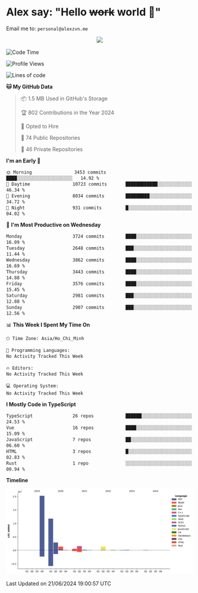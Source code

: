 # Alex say: "Hello ~~work~~ world 🐾"
Email me to: `personal@alexzvn.me`


<p align=center>
  <a href="https://skillicons.dev">
    <img src="https://skillicons.dev/icons?i=ts,js,php,nodejs,bun,vue,nuxt,react,svelte,tauri,laravel,rust,mongodb,docker,electron,redis,rabbitmq,tailwind,git,cloudflare,elysia,mysql,nginx,rollupjs,sentry,ubuntu,yarn,html,css,vite" />
  </a>
</p>

<!--START_SECTION:waka-->
![Code Time](http://img.shields.io/badge/Code%20Time-1%2C066%20hrs%2055%20mins-blue)

![Profile Views](http://img.shields.io/badge/Profile%20Views-30-blue)

![Lines of code](https://img.shields.io/badge/From%20Hello%20World%20I%27ve%20Written-40.4%20million%20lines%20of%20code-blue)

**🐱 My GitHub Data** 

> 📦 1.5 MB Used in GitHub's Storage 
 > 
> 🏆 802 Contributions in the Year 2024
 > 
> 💼 Opted to Hire
 > 
> 📜 74 Public Repositories 
 > 
> 🔑 46 Private Repositories 
 > 
**I'm an Early 🐤** 

```text
🌞 Morning                3453 commits        ████░░░░░░░░░░░░░░░░░░░░░   14.92 % 
🌆 Daytime                10723 commits       ████████████░░░░░░░░░░░░░   46.34 % 
🌃 Evening                8034 commits        █████████░░░░░░░░░░░░░░░░   34.72 % 
🌙 Night                  931 commits         █░░░░░░░░░░░░░░░░░░░░░░░░   04.02 % 
```
📅 **I'm Most Productive on Wednesday** 

```text
Monday                   3724 commits        ████░░░░░░░░░░░░░░░░░░░░░   16.09 % 
Tuesday                  2648 commits        ███░░░░░░░░░░░░░░░░░░░░░░   11.44 % 
Wednesday                3862 commits        ████░░░░░░░░░░░░░░░░░░░░░   16.69 % 
Thursday                 3443 commits        ████░░░░░░░░░░░░░░░░░░░░░   14.88 % 
Friday                   3576 commits        ████░░░░░░░░░░░░░░░░░░░░░   15.45 % 
Saturday                 2981 commits        ███░░░░░░░░░░░░░░░░░░░░░░   12.88 % 
Sunday                   2907 commits        ███░░░░░░░░░░░░░░░░░░░░░░   12.56 % 
```


📊 **This Week I Spent My Time On** 

```text
🕑︎ Time Zone: Asia/Ho_Chi_Minh

💬 Programming Languages: 
No Activity Tracked This Week

🔥 Editors: 
No Activity Tracked This Week

💻 Operating System: 
No Activity Tracked This Week
```

**I Mostly Code in TypeScript** 

```text
TypeScript               26 repos            ██████░░░░░░░░░░░░░░░░░░░   24.53 % 
Vue                      16 repos            ████░░░░░░░░░░░░░░░░░░░░░   15.09 % 
JavaScript               7 repos             ██░░░░░░░░░░░░░░░░░░░░░░░   06.60 % 
HTML                     3 repos             █░░░░░░░░░░░░░░░░░░░░░░░░   02.83 % 
Rust                     1 repo              ░░░░░░░░░░░░░░░░░░░░░░░░░   00.94 % 
```



**Timeline**

![Lines of Code chart](https://raw.githubusercontent.com/alexzvn/alexzvn/main/assets/bar_graph.png)


 Last Updated on 21/06/2024 19:00:57 UTC
<!--END_SECTION:waka-->
